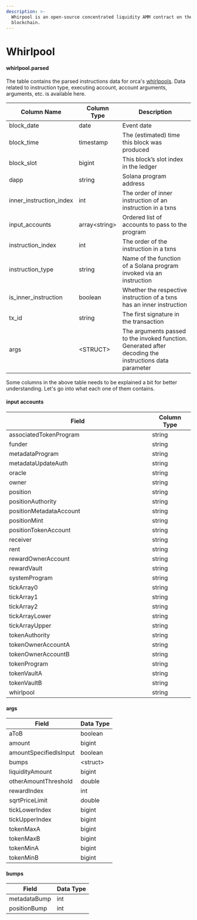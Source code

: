 ```yaml
---
description: >-
  Whirpool is an open-source concentrated liquidity AMM contract on the Solana
  blockchain.
---
```


# Whirlpool

#### whirlpool.parsed

The table contains the parsed instructions data for orca's [whirlpools](https://www.orca.so/whirlpools). Data related to instruction type, executing account, account arguments, arguments, etc. is available here.

| Column Name               | Column Type    | Description                                                                                              |
| ------------------------- | -------------- | -------------------------------------------------------------------------------------------------------- |
| block\_date               | date           | Event date                                                                                               |
| block\_time               | timestamp      | The (estimated) time this block was produced                                                             |
| block\_slot               | bigint         | This block’s slot index in the ledger                                                                    |
| dapp                      | string         | Solana program address                                                                                   |
| inner\_instruction\_index | int            | The order of inner instruction of an instruction in a txns                                               |
| input\_accounts           | array\<string> | Ordered list of accounts to pass to the program                                                          |
| instruction\_index        | int            | The order of the instruction in a txns                                                                   |
| instruction\_type         | string         | Name of the function of a Solana program invoked via an instruction                                      |
| is\_inner\_instruction    | boolean        | Whether the respective instruction of a txns has an inner instruction                                    |
| tx\_id                    | string         | The first signature in the transaction                                                                   |
| args                      | \<STRUCT>      | The arguments passed to the invoked function. Generated after decoding the instructions data parameter   |

Some columns in the above table needs to be explained a bit for better understanding. Let's go into what each one of them contains.

#### **input accounts**

<table><thead><tr><th width="374.3333333333333">Field</th><th>Column Type</th></tr></thead><tbody><tr><td>associatedTokenProgram</td><td>string</td></tr><tr><td>funder</td><td>string</td></tr><tr><td>metadataProgram</td><td>string</td></tr><tr><td>metadataUpdateAuth</td><td>string</td></tr><tr><td>oracle</td><td>string</td></tr><tr><td>owner</td><td>string</td></tr><tr><td>position</td><td>string</td></tr><tr><td>positionAuthority</td><td>string</td></tr><tr><td>positionMetadataAccount</td><td>string</td></tr><tr><td>positionMint</td><td>string</td></tr><tr><td>positionTokenAccount</td><td>string</td></tr><tr><td>receiver</td><td>string</td></tr><tr><td>rent</td><td>string</td></tr><tr><td>rewardOwnerAccount</td><td>string</td></tr><tr><td>rewardVault</td><td>string</td></tr><tr><td>systemProgram</td><td>string</td></tr><tr><td>tickArray0</td><td>string</td></tr><tr><td>tickArray1</td><td>string</td></tr><tr><td>tickArray2</td><td>string</td></tr><tr><td>tickArrayLower</td><td>string</td></tr><tr><td>tickArrayUpper</td><td>string</td></tr><tr><td>tokenAuthority</td><td>string</td></tr><tr><td>tokenOwnerAccountA</td><td>string</td></tr><tr><td>tokenOwnerAccountB</td><td>string</td></tr><tr><td>tokenProgram</td><td>string</td></tr><tr><td>tokenVaultA</td><td>string</td></tr><tr><td>tokenVaultB</td><td>string</td></tr><tr><td>whirlpool</td><td>string</td></tr></tbody></table>

#### args

| Field                  | Data Type |
| ---------------------- | --------- |
| aToB                   | boolean   |
| amount                 | bigint    |
| amountSpecifiedIsInput | boolean   |
| bumps                  | \<struct> |
| liquidityAmount        | bigint    |
| otherAmountThreshold   | double    |
| rewardIndex            | int       |
| sqrtPriceLimit         | double    |
| tickLowerIndex         | bigint    |
| tickUpperIndex         | bigint    |
| tokenMaxA              | bigint    |
| tokenMaxB              | bigint    |
| tokenMinA              | bigint    |
| tokenMinB              | bigint    |

#### bumps

| Field        | Data Type |
| ------------ | --------- |
| metadataBump | int       |
| positionBump | int       |

